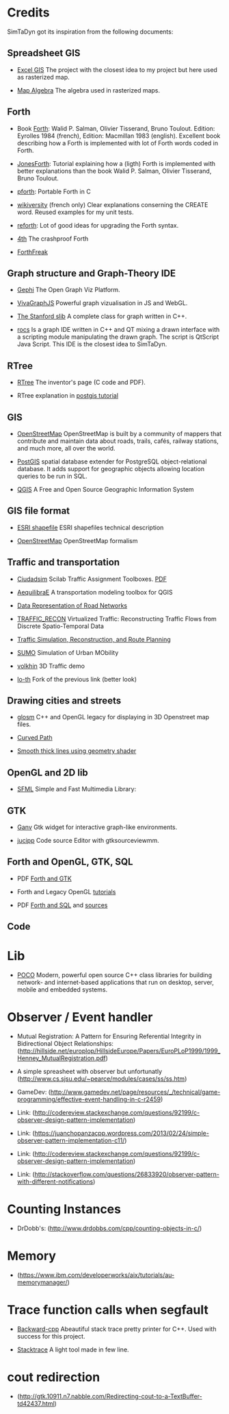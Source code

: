 # Credits

SimTaDyn got its inspiration from the following documents:

## Spreadsheet GIS

* [Excel GIS](http://scholarworks.umb.edu/cgi/viewcontent.cgi?article=1004&context=management_wp)
The project with the closest idea to my project but here used as rasterized map.

* [Map Algebra](https://www.nrem.iastate.edu/files/w11-MapAlgebra_presentation5.pdf)
The algebra used in rasterized maps.

## Forth

* Book [Forth](https://www.amazon.fr/Forth-Walid-P-Salman/dp/B0007CEVYM):
Walid P. Salman, Olivier Tisserand, Bruno Toulout.
Edition: Eyrolles 1984 (french),
Edition: Macmillan 1983 (english).
Excellent book describing how a Forth is implemented with lot of Forth words coded in Forth.


* [JonesForth](http://git.annexia.org/?p=jonesforth.git;a=blob;f=jonesforth.S;h=45e6e854a5d2a4c3f26af264dfce56379d401425;hb=HEAD):
Tutorial explaining how a (ligth) Forth is implemented with better explanations than the book Walid P. Salman, Olivier Tisserand, Bruno Toulout.

* [pforth](https://github.com/philburk/pforth):
Portable Forth in C

* [wikiversity](https://fr.wikiversity.org/wiki/Forth/Conserver_des_donn%C3%A9es)
(french only) Clear explanations conserning the CREATE word. Reused examples for my unit tests.

* [reforth](https://github.com/seanpringle/reforth):
Lot of good ideas for upgrading the Forth syntax.

* [4th](https://thebeez.home.xs4all.nl/4tH/)
The crashproof Forth

* [ForthFreak](https://github.com/ForthHub/ForthFreak/wiki/Forthfreak-wiki)

## Graph structure and Graph-Theory IDE

* [Gephi](https://gephi.org/)
The Open Graph Viz Platform.

* [VivaGraphJS](https://github.com/anvaka/VivaGraphJS)
Powerful graph vizualisation in JS and WebGL.

* [The Stanford slib](http://stanford.edu/~stepp/cppdoc/BasicGraph-class.html)
A complete class for graph written in C++.

* [rocs](https://github.com/KDE/rocs)
Is a graph IDE written in C++ and QT mixing a drawn interface with a scripting module manipulating the drawn graph. The script is QtScript Java Script. This IDE is the closest idea to SimTaDyn.

## RTree

* [RTree](http://web.archive.org/web/20030625161805/http:/www.es.ucsc.edu/~tonig/)
The inventor's page (C code and PDF).

* RTree explanation in [postgis tutorial](http://www.postgis.fr/chrome/site/docs/workshop-foss4g/doc/introduction.html)

## GIS

* [OpenStreetMap](https://github.com/openstreetmap/iD/blob/master/ARCHITECTURE.md)
OpenStreetMap is built by a community of mappers that contribute and maintain data about roads, trails, cafés, railway stations, and much more, all over the world.

* [PostGIS](http://www.postgis.fr/chrome/site/docs/workshop-foss4g/doc/introduction.html)
spatial database extender for PostgreSQL object-relational database. It adds support for geographic objects allowing location queries to be run in SQL.

* [QGIS](http://www.qgis.org/en/site/)
A Free and Open Source Geographic Information System

## GIS file format

* [ESRI shapefile](https://www.esri.com/library/whitepapers/pdfs/shapefile.pdf)
ESRI shapefiles technical description

* [OpenStreetMap](http://wiki.openstreetmap.org/wiki/Elements)
OpenStreetMap formalism

## Traffic and transportation

* [Ciudadsim](https://www.rocq.inria.fr/metalau/ciudadsim/)
Scilab Traffic Assignment Toolboxes. [PDF](https://www.rocq.inria.fr/metalau/ciudadsim/ftp/CS5/manual/manual.pdf)

* [AequilibraE](http://www.aequilibrae.com)
A transportation modeling toolbox for QGIS

* [Data Representation of Road Networks](http://vterrain.org/Culture/Roads/)

* [TRAFFIC_RECON](http://gamma.cs.unc.edu/TRAFFIC_RECON)
Virtualized Traffic: Reconstructing Traffic Flows from Discrete Spatio-Temporal Data

* [Traffic Simulation, Reconstruction, and Route Planning](https://www.youtube.com/playlist?list=PL20C69E9F07FF4E20&app=desktop)

* [SUMO](http://www.dlr.de/ts/en/desktopdefault.aspx/tabid-9883/16931_read-41000/)
Simulation of Urban MObility

* [volkhin](https://github.com/volkhin/RoadTrafficSimulator)
3D Traffic demo

* [lo-th](https://github.com/lo-th/root/tree/gh-pages/traffic)
Fork of the previous link (better look)

## Drawing cities and streets

* [glosm](https://github.com/AMDmi3/glosm)
C++ and OpenGL legacy for displaying in 3D Openstreet map files.

* [Curved Path](http://www.redblobgames.com/articles/curved-paths/)

* [Smooth thick lines using geometry shader](https://forum.libcinder.org/topic/smooth-thick-lines-using-geometry-shader)

## OpenGL and 2D lib

* [SFML](http://www.sfml-dev.org/index-fr.php)
Simple and Fast Multimedia Library:

## GTK

* [Ganv](http://drobilla.net/software/ganv)
Gtk widget for interactive graph-like environments.

* [jucipp](https://github.com/cppit/jucipp)
Code source Editor with gtksourceviewmm.

## Forth and OpenGL, GTK, SQL

* PDF [Forth and GTK](http://www.complang.tuwien.ac.at/anton/euroforth/ef10/papers/mahlow.pdf)

* Forth and Legacy OpenGL [tutorials](https://groups.google.com/forum/#!topic/comp.lang.forth/NzgOg9ljXQQ)

* PDF [Forth and SQL](http://www.complang.tuwien.ac.at/anton/euroforth/ef13/papers/nelson.pdf) and [sources](https://groups.google.com/forum/#!topic/comp.lang.forth/EsC4u6cNX-I)

## Code

# Lib

* [POCO](https://pocoproject.org/)
Modern, powerful open source C++ class libraries for building network- and internet-based applications that run on desktop, server, mobile and embedded systems.

# Observer / Event handler

* Mutual Registration: A Pattern for Ensuring Referential Integrity in Bidirectional Object Relationships:
(http://hillside.net/europlop/HillsideEurope/Papers/EuroPLoP1999/1999_Henney_MutualRegistration.pdf)

* A simple spreasheet with observer but unfortunatly
(http://www.cs.sjsu.edu/~pearce/modules/cases/ss/ss.htm)

* GameDev:
(http://www.gamedev.net/page/resources/_/technical/game-programming/effective-event-handling-in-c-r2459)

* Link:
(http://codereview.stackexchange.com/questions/92199/c-observer-design-pattern-implementation)

* Link:
(https://juanchopanzacpp.wordpress.com/2013/02/24/simple-observer-pattern-implementation-c11/)

* Link:
(http://codereview.stackexchange.com/questions/92199/c-observer-design-pattern-implementation)

* Link:
(http://stackoverflow.com/questions/26833920/observer-pattern-with-different-notifications)

# Counting Instances

* DrDobb's:
(http://www.drdobbs.com/cpp/counting-objects-in-c/)

# Memory

* (https://www.ibm.com/developerworks/aix/tutorials/au-memorymanager/)

# Trace function calls when segfault

* [Backward-cpp](https://github.com/bombela/backward-cpp)
Abeautiful stack trace pretty printer for C++. Used with success for this project.

* [Stacktrace](https://panthema.net/2008/0901-stacktrace-demangled/)
A light tool made in few line.

# cout redirection

* (http://gtk.10911.n7.nabble.com/Redirecting-cout-to-a-TextBuffer-td42437.html)
